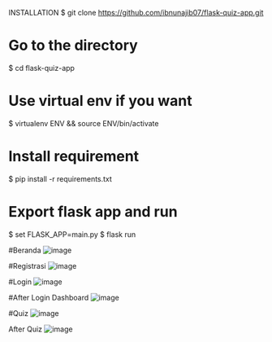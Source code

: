 INSTALLATION
$ git clone https://github.com/ibnunajib07/flask-quiz-app.git

# Go to the directory
$ cd flask-quiz-app

# Use virtual env if you want
$ virtualenv ENV && source ENV/bin/activate

# Install requirement
$ pip install -r requirements.txt

# Export flask app and run
$ set FLASK_APP=main.py
$ flask run

#Beranda
![image](https://github.com/ibnunajib07/flask-quiz-app/assets/77886972/1e431bf5-15a3-4a2e-a006-a85a23efbcc7)

#Registrasi
![image](https://github.com/ibnunajib07/flask-quiz-app/assets/77886972/d1313269-1209-425c-b6f6-0d1663fdfdf3)

#Login
![image](https://github.com/ibnunajib07/flask-quiz-app/assets/77886972/8776a7b4-b7c5-4dfa-baf3-d529bf77118c)

#After Login Dashboard
![image](https://github.com/ibnunajib07/flask-quiz-app/assets/77886972/8b5cb81b-e83a-48f2-b063-6fe5c7fd3cac)

#Quiz
![image](https://github.com/ibnunajib07/flask-quiz-app/assets/77886972/eb83bf03-a2b2-4bb5-98a1-57cfb4d1910c)

After Quiz
![image](https://github.com/ibnunajib07/flask-quiz-app/assets/77886972/8ecddcba-68f4-4801-9650-2a6011572576)
